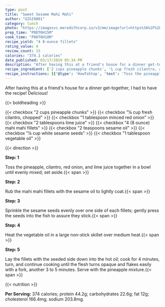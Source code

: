 ```yaml
---
type: post
title: "Sweet Sesame Mahi Mahi"
author: "GIGI9801"
category: lunch
photo: "https://imagesvc.meredithcorp.io/v3/mm/image?url=https%3A%2F%2Fimages.media-allrecipes.com%2Fuserphotos%2F810789.jpg"
prep_time: "P0DT0H15M"
cook_time: "P0DT0H10M"
recipe_yield: "4 8-ounce fillets"
rating_value: 4
review_count: 15
calories: "374.1 calories"
date_published: 03/17/2019 05:34 PM
description: "After having this at a friend's house for a dinner get-together, I had to have the recipe! Delicious!"
recipe_ingredient: ['2 cups pineapple chunks', '¼ cup fresh cilantro, chopped', '1 tablespoon minced red onion', '2 tablespoons lime juice', '4 (8 ounce) mahi mahi fillets', '2 teaspoons sesame oil', '¼ cup white sesame seeds', '1 tablespoon vegetable oil']
recipe_instructions: [{'@type': 'HowToStep', 'text': 'Toss the pineapple, cilantro, red onion, and lime juice together in a bowl until evenly mixed; set aside.\n'}, {'@type': 'HowToStep', 'text': 'Rub the mahi mahi fillets with the sesame oil to lightly coat.\n'}, {'@type': 'HowToStep', 'text': 'Sprinkle the sesame seeds evenly over one side of each fillets; gently press the seeds into the fish to assure they stick.\n'}, {'@type': 'HowToStep', 'text': 'Heat the vegetable oil in a large non-stick skillet over medium heat.\n'}, {'@type': 'HowToStep', 'text': 'Lay the fillets with the seeded side down into the hot oil; cook for 4 minutes, turn, and continue cooking until the flesh turns opaque and flakes easily with a fork, another 3 to 5 minutes. Serve with the pineapple mixture.\n'}]
---
```


After having this at a friend's house for a dinner get-together, I had to have the recipe! Delicious! 

{{< boldheading >}}

{{< checkbox "2 cups pineapple chunks" >}}
{{< checkbox "¼ cup fresh cilantro, chopped" >}}
{{< checkbox "1 tablespoon minced red onion" >}}
{{< checkbox "2 tablespoons lime juice" >}}
{{< checkbox "4 (8 ounce) mahi mahi fillets" >}}
{{< checkbox "2 teaspoons sesame oil" >}}
{{< checkbox "¼ cup white sesame seeds" >}}
{{< checkbox "1 tablespoon vegetable oil" >}}


{{< direction >}}

**Step: 1**

Toss the pineapple, cilantro, red onion, and lime juice together in a bowl until evenly mixed; set aside.{{< span >}}

**Step: 2**

Rub the mahi mahi fillets with the sesame oil to lightly coat.{{< span >}}

**Step: 3**

Sprinkle the sesame seeds evenly over one side of each fillets; gently press the seeds into the fish to assure they stick.{{< span >}}

**Step: 4**

Heat the vegetable oil in a large non-stick skillet over medium heat.{{< span >}}

**Step: 5**

Lay the fillets with the seeded side down into the hot oil; cook for 4 minutes, turn, and continue cooking until the flesh turns opaque and flakes easily with a fork, another 3 to 5 minutes. Serve with the pineapple mixture.{{< span >}}

{{< nutrition >}}

**Per Serving:** 374 calories; protein 44.2g; carbohydrates 22.6g; fat 12g; cholesterol 166.4mg; sodium 203.8mg.